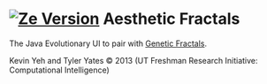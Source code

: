 [![Ze Version][ZE img]][Ze Version]
Aesthetic Fractals
=================

The Java Evolutionary UI to pair with [Genetic Fractals](https://github.com/kyeah/Genetic-Fractals).

Kevin Yeh and Tyler Yates © 2013 (UT Freshman Research Initiative: Computational Intelligence)

[ZE Version]: http://dx.doi.org/10.5281/zenodo.9886
[ZE img]: https://zenodo.org/badge/3875/Tyler-Yates/AestheticFractals.png
